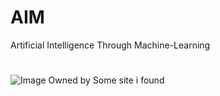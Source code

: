# AIM
Artificial Intelligence Through Machine-Learning
#
![Image Owned by Some site i found](https://encrypted-tbn0.gstatic.com/images?q=tbn:ANd9GcRJ0VTo0e4hXu_Fhtqnka0wWOrHxZIWpO0ckifffnSuKei1Iuh-&s)
